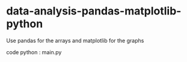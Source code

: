 # data-analysis-pandas-matplotlib-python

Use pandas for the arrays and matplotlib for the graphs

code python : main.py
